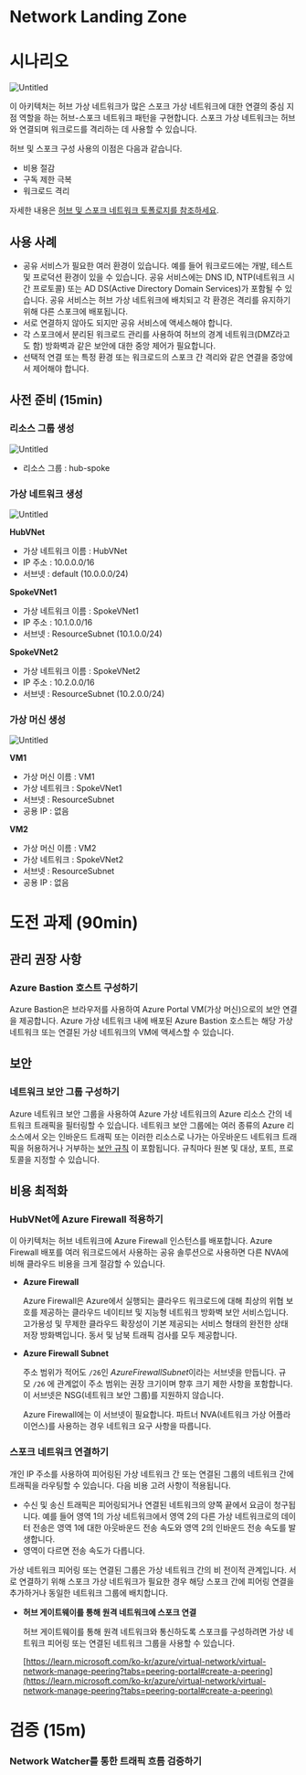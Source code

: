# Network Landing Zone

# 시나리오

![Untitled](images/Untitled.png)

이 아키텍처는 허브 가상 네트워크가 많은 스포크 가상 네트워크에 대한 연결의 중심 지점 역할을 하는 허브-스포크 네트워크 패턴을 구현합니다. 스포크 가상 네트워크는 허브와 연결되며 워크로드를 격리하는 데 사용할 수 있습니다.

허브 및 스포크 구성 사용의 이점은 다음과 같습니다.

- 비용 절감
- 구독 제한 극복
- 워크로드 격리

자세한 내용은 [허브 및 스포크 네트워크 토폴로지를 참조하세요](https://learn.microsoft.com/ko-kr/azure/cloud-adoption-framework/ready/azure-best-practices/hub-spoke-network-topology).

## 사용 사례

- 공유 서비스가 필요한 여러 환경이 있습니다. 예를 들어 워크로드에는 개발, 테스트 및 프로덕션 환경이 있을 수 있습니다. 공유 서비스에는 DNS ID, NTP(네트워크 시간 프로토콜) 또는 AD DS(Active Directory Domain Services)가 포함될 수 있습니다. 공유 서비스는 허브 가상 네트워크에 배치되고 각 환경은 격리를 유지하기 위해 다른 스포크에 배포됩니다.
- 서로 연결하지 않아도 되지만 공유 서비스에 액세스해야 합니다.
- 각 스포크에서 분리된 워크로드 관리를 사용하여 허브의 경계 네트워크(DMZ라고도 함) 방화벽과 같은 보안에 대한 중앙 제어가 필요합니다.
- 선택적 연결 또는 특정 환경 또는 워크로드의 스포크 간 격리와 같은 연결을 중앙에서 제어해야 합니다.

## 사전 준비 (15min)

### 리소스 그룹 생성

![Untitled](images/Untitled%201.png)

- 리소스 그룹 : hub-spoke

### 가상 네트워크 생성

![Untitled](images/Untitled%202.png)

**HubVNet**

- 가상 네트워크 이름 : HubVNet
- IP 주소 : 10.0.0.0/16
- 서브넷 : default (10.0.0.0/24)

**SpokeVNet1**

- 가상 네트워크 이름 : SpokeVNet1
- IP 주소 : 10.1.0.0/16
- 서브넷 : ResourceSubnet (10.1.0.0/24)

**SpokeVNet2**

- 가상 네트워크 이름 : SpokeVNet2
- IP 주소 : 10.2.0.0/16
- 서브넷 : ResourceSubnet (10.2.0.0/24)

### 가상 머신 생성

![Untitled](images/Untitled%203.png)

**VM1**

- 가상 머신 이름 : VM1
- 가상 네트워크 : SpokeVNet1
- 서브넷 : ResourceSubnet
- 공용 IP : 없음

**VM2**

- 가상 머신 이름 : VM2
- 가상 네트워크 : SpokeVNet2
- 서브넷 : ResourceSubnet
- 공용 IP : 없음

# 도전 과제 (90min)

## 관리 권장 사항

### **Azure Bastion 호스트 구성하기**

Azure Bastion은 브라우저를 사용하여 Azure Portal VM(가상 머신)으로의 보안 연결을 제공합니다. Azure 가상 네트워크 내에 배포된 Azure Bastion 호스트는 해당 가상 네트워크 또는 연결된 가상 네트워크의 VM에 액세스할 수 있습니다.

## 보안

### 네트워크 보안 그룹 구성하기

Azure 네트워크 보안 그룹을 사용하여 Azure 가상 네트워크의 Azure 리소스 간의 네트워크 트래픽을 필터링할 수 있습니다. 네트워크 보안 그룹에는 여러 종류의 Azure 리소스에서 오는 인바운드 트래픽 또는 이러한 리소스로 나가는 아웃바운드 네트워크 트래픽을 허용하거나 거부하는 [보안 규칙](https://learn.microsoft.com/ko-kr/azure/virtual-network/network-security-groups-overview#security-rules)
이 포함됩니다. 규칙마다 원본 및 대상, 포트, 프로토콜을 지정할 수 있습니다.

## 비용 최적화

### HubVNet에 Azure Firewall 적용하기

이 아키텍처는 허브 네트워크에 Azure Firewall 인스턴스를 배포합니다. Azure Firewall 배포를 여러 워크로드에서 사용하는 공유 솔루션으로 사용하면 다른 NVA에 비해 클라우드 비용을 크게 절감할 수 있습니다.

- **Azure Firewall**
    
    Azure Firewall은 Azure에서 실행되는 클라우드 워크로드에 대해 최상의 위협 보호를 제공하는 클라우드 네이티브 및 지능형 네트워크 방화벽 보안 서비스입니다. 고가용성 및 무제한 클라우드 확장성이 기본 제공되는 서비스 형태의 완전한 상태 저장 방화벽입니다. 동서 및 남북 트래픽 검사를 모두 제공합니다.
    
- ****Azure Firewall Subnet****
    
    주소 범위가 적어도 `/26`인 *AzureFirewallSubnet*이라는 서브넷을 만듭니다. 규모 `/26` 에 관계없이 주소 범위는 권장 크기이며 향후 크기 제한 사항을 포함합니다. 이 서브넷은 NSG(네트워크 보안 그룹)를 지원하지 않습니다.
    
    Azure Firewall에는 이 서브넷이 필요합니다. 파트너 NVA(네트워크 가상 어플라이언스)를 사용하는 경우 네트워크 요구 사항을 따릅니다.
    

### 스포크 네트워크 연결하기

개인 IP 주소를 사용하여 피어링된 가상 네트워크 간 또는 연결된 그룹의 네트워크 간에 트래픽을 라우팅할 수 있습니다. 다음 비용 고려 사항이 적용됩니다.

- 수신 및 송신 트래픽은 피어링되거나 연결된 네트워크의 양쪽 끝에서 요금이 청구됩니다. 예를 들어 영역 1의 가상 네트워크에서 영역 2의 다른 가상 네트워크로의 데이터 전송은 영역 1에 대한 아웃바운드 전송 속도와 영역 2의 인바운드 전송 속도를 발생합니다.
- 영역이 다르면 전송 속도가 다릅니다.

가상 네트워크 피어링 또는 연결된 그룹은 가상 네트워크 간의 비 전이적 관계입니다. 서로 연결하기 위해 스포크 가상 네트워크가 필요한 경우 해당 스포크 간에 피어링 연결을 추가하거나 동일한 네트워크 그룹에 배치합니다.

- ****허브 게이트웨이를 통해 원격 네트워크에 스포크 연결****
    
    허브 게이트웨이를 통해 원격 네트워크와 통신하도록 스포크를 구성하려면 가상 네트워크 피어링 또는 연결된 네트워크 그룹을 사용할 수 있습니다.
    
    [https://learn.microsoft.com/ko-kr/azure/virtual-network/virtual-network-manage-peering?tabs=peering-portal#create-a-peering](https://learn.microsoft.com/ko-kr/azure/virtual-network/virtual-network-manage-peering?tabs=peering-portal#create-a-peering)
    

# 검증 (15m)

### Network Watcher를 통한 트래픽 흐름 검증하기